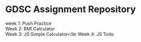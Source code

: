 # GDSC Assignment Repository

week 1: Push Practice</br>
Week 2: BMI Calculator</br>
Week 3: JS Simple Calculator</br
Week 4: JS Todo
